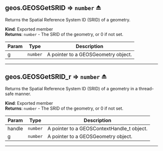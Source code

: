 <a name="exp_module_geos--geos.GEOSGetSRID"></a>

## geos.GEOSGetSRID ⇒ <code>number</code> ⏏
Returns the Spatial Reference System ID (SRID) of a geometry.

**Kind**: Exported member  
**Returns**: <code>number</code> - The SRID of the geometry, or 0 if not set.  

| Param | Type | Description |
| --- | --- | --- |
| g | <code>number</code> | A pointer to a GEOSGeometry object. |


---
<a name="exp_module_geos--geos.GEOSGetSRID_r"></a>

## geos.GEOSGetSRID\_r ⇒ <code>number</code> ⏏
Returns the Spatial Reference System ID (SRID) of a geometry in a thread-safe manner.

**Kind**: Exported member  
**Returns**: <code>number</code> - The SRID of the geometry, or 0 if not set.  

| Param | Type | Description |
| --- | --- | --- |
| handle | <code>number</code> | A pointer to a GEOSContextHandle_t object. |
| g | <code>number</code> | A pointer to a GEOSGeometry object. |


---
